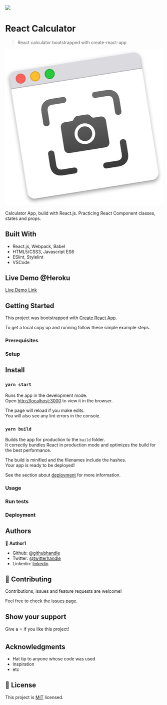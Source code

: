 ![](https://img.shields.io/badge/Microverse-blueviolet)

# React Calculator

> React calculator bootstrapped with create-react-app

![screenshot](./app_screenshot.jpg)

Calculator App, build with React.js. Practicing React Component classes, states and props.

## Built With

- React.js, Webpack, Babel
- HTML5/CSS3, Javascript ES6
- ESlint, Stylelint
- VSCode


## Live Demo @Heroku

[Live Demo Link](https://anriquez-react-calcu.herokuapp.com)


## Getting Started


This project was bootstrapped with [Create React App](https://github.com/facebook/create-react-app).


To get a local copy up and running follow these simple example steps.

### Prerequisites

### Setup

## Install

### `yarn start`

Runs the app in the development mode.<br />
Open [http://localhost:3000](http://localhost:3000) to view it in the browser.

The page will reload if you make edits.<br />
You will also see any lint errors in the console.

### `yarn build`

Builds the app for production to the `build` folder.<br />
It correctly bundles React in production mode and optimizes the build for the best performance.

The build is minified and the filenames include the hashes.<br />
Your app is ready to be deployed!

See the section about [deployment](https://facebook.github.io/create-react-app/docs/deployment) for more information.

### Usage

### Run tests

### Deployment



## Authors

👤 **Author1**

- Github: [@githubhandle](https://github.com/githubhandle)
- Twitter: [@twitterhandle](https://twitter.com/twitterhandle)
- Linkedin: [linkedin](https://linkedin.com/linkedinhandle)


## 🤝 Contributing

Contributions, issues and feature requests are welcome!

Feel free to check the [issues page](issues/).

## Show your support

Give a ⭐️ if you like this project!

## Acknowledgments

- Hat tip to anyone whose code was used
- Inspiration
- etc

## 📝 License

This project is [MIT](lic.url) licensed.
